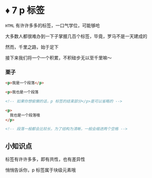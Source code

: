 # ♦️ 7 p 标签

```HTML``` 有许许多多的标签，一口气学位，可能够呛

大多数人都很难办到一下子掌握几百个标签，毕竟，罗马不是一天建成的

然而，千里之路，始于足下

接下来我们将一个一个积累，不积硅步无以至千里嘛～

### 栗子

```html
<p>我是一个段落</p>

<p>我也是一个段落

<!-- 如果你想偷懒的话，p 标签的结束部分</p>是可以省略的 -->

<p>
  我也是一个段落哦
</p>

<!-- 段落一般都会比较长，为了结构为清晰，一般会缩进两个空格 -->

```

## 小知识点

标签有许许多多，即有共性，也有差异性

悄悄告诉你，p 标签属于块级元素哦


